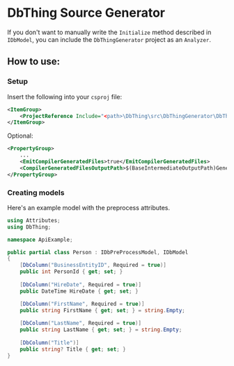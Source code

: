 ﻿# DbThing Source Generator
If you don't want to manually write the `Initialize` method described in `IDbModel`, you can include the `DbThingGenerator` project as an `Analyzer`.  
  
## How to use:
### Setup
Insert the following into your `csproj` file:
```xml
<ItemGroup>
    <ProjectReference Include="<path>\DbThing\src\DbThingGenerator\DbThingGenerator.csproj" OutputItemType="Analyzer" ReferenceOutputAssembly="false"/>
</ItemGroup>
```

Optional:  
```xml
<PropertyGroup>
    ...
    <EmitCompilerGeneratedFiles>true</EmitCompilerGeneratedFiles>
    <CompilerGeneratedFilesOutputPath>$(BaseIntermediateOutputPath)Generated</CompilerGeneratedFilesOutputPath>
</PropertyGroup>
```

### Creating models
Here's an example model with the preprocess attributes.
```csharp
using Attributes;
using DbThing;

namespace ApiExample;

public partial class Person : IDbPreProcessModel, IDbModel
{
    [DbColumn("BusinessEntityID", Required = true)]
    public int PersonId { get; set; }
    
    [DbColumn("HireDate", Required = true)]
    public DateTime HireDate { get; set; }

    [DbColumn("FirstName", Required = true)]
    public string FirstName { get; set; } = string.Empty;
    
    [DbColumn("LastName", Required = true)]
    public string LastName { get; set; } = string.Empty;
    
    [DbColumn("Title")]
    public string? Title { get; set; }
}
```